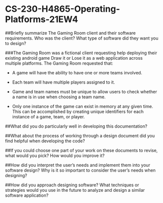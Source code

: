 # CS-230-H4865-Operating-Platforms-21EW4


##Briefly summarize The Gaming Room client and their software requirements. Who was the client? What type of software did they want you to design?

###The Gaming Room was a fictional client requesting help deploying their existing android game Draw it or Lose it as a web application across multiple platforms. The Gaming Room    requested that:

+ A game will have the ability to have one or more teams involved.

+ Each team will have multiple players assigned to it.

+ Game and team names must be unique to allow users to check whether a name is in use when choosing a team name.

+ Only one instance of the game can exist in memory at any given time. This can be accomplished by creating unique identifiers for each instance of a game, team, or player.

##What did you do particularly well in developing this documentation?


##What about the process of working through a design document did you find helpful when developing the code?


##If you could choose one part of your work on these documents to revise, what would you pick? How would you improve it?


##How did you interpret the user’s needs and implement them into your software design? Why is it so important to consider the user’s needs when designing?


##How did you approach designing software? What techniques or strategies would you use in the future to analyze and design a similar software application?
